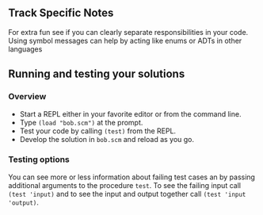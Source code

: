 ## Track Specific Notes

For extra fun see if you can
clearly separate responsibilities in your code\.
Using symbol messages can help by acting like enums or ADTs
in other languages
## Running and testing your solutions

### Overview


* Start a REPL either in your favorite editor or from
the command line\.
* Type `(load "bob.scm")` at the prompt\.
* Test your code by calling `(test)` from the REPL\.
* Develop the solution in `bob.scm` and reload as you go\.

### Testing options

You can see more or less information about
failing test cases an by passing additional arguments to the
procedure `test`\.
To see the failing input call `(test 'input)` and to see the input and output together call `(test 'input 'output)`\.
